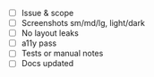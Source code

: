 - [ ] Issue & scope
- [ ] Screenshots sm/md/lg, light/dark
- [ ] No layout leaks
- [ ] a11y pass
- [ ] Tests or manual notes
- [ ] Docs updated
